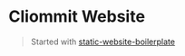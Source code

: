 # Cliommit Website

> Started with [static-website-boilerplate](http://www.staticsiteboilerplate.com)
